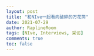 ```yaml
---
layout: post
title: "和NIve一起看向破碎的万花筒"
date: 2021-07-29
author: RaplineRoom
tags: [NIve, Interviews, 采访]
comments: true
toc: false
---
```


